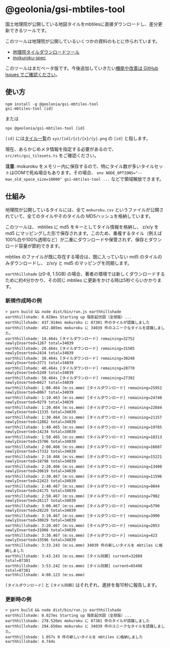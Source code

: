 # @geolonia/gsi-mbtiles-tool

国土地理院が公開している地図タイルをmbtilesに直接ダウンロードし、差分更新できるツールです。

このツールは地理院が公開しているいくつかの資料のもとに作られています。

* [地理院タイルダウンロードツール](https://github.com/gsi-cyberjapan/tdlmn)
* [mokuroku-spec](https://github.com/gsi-cyberjapan/mokuroku-spec)

このツールはまだベータ版です。今後追加していきたい[機能や改善は GitHub Issues でご確認ください](https://github.com/geolonia/gsi-mbtiles-tool/issues?q=is%3Aissue+is%3Aopen+label%3Aenhancement)。

## 使い方

```
npm install -g @geolonia/gsi-mbtiles-tool
gsi-mbtiles-tool [id]
```

または

```
npx @geolonia/gsi-mbtiles-tool [id]
```

`[id]` には[タイル一覧](https://maps.gsi.go.jp/development/ichiran.html)の `xyz/[id]/{z}/{x}/{y}.png` の `[id]` と指します。

現在、あらかじめメタ情報を指定する必要があるので、 `src/etc/gsi_tilesets.ts` をご確認ください。

**注意**: mokuroku をメモリー内に保存するので、特にタイル数が多いタイルセットはOOMで死ぬ場合もあります。その場合、 `env NODE_OPTIONS="--max_old_space_size=10000" gsi-mbtiles-tool ...` などで領域解放できます。

## 仕組み

地理院が公開しているタイルには、全て `mokuroku.csv` というファイルが公開されていて、全てのタイルやそのタイルの
MD5ハッシュを格納しています。

このツールは、 mbtiles に md5 をキーとしてタイル情報を格納し、 z/x/y を md5 にマッピングした形で保存されます。このため、重複するタイル（例えば100%白や100%透明など）が二重にダウンロードや保管されず、保存とダウンロード容量が節約できます。

mbtiles のファイルが既に存在する場合は、既に入っていない md5 のタイルのみダウンロードし、 z/x/y と md5 のマッピングを同期します。

`earthhillshade` (z0-8, 1.5GB) の場合、著者の環境では新しくダウンロードするために約4分かかり、その同じ mbtiles に更新をかける時は5秒ぐらいかかります。

### 新規作成時の例

```
> yarn build && node dist/bin/run.js earthhillshade
earthhillshade: 0.028ms Starting up 陰影起伏図（全球版）...
earthhillshade: 437.914ms mokuroku に 87381 件のタイルが認識しました
earthhillshade: 452.885ms mokuroku に 34039 件のユニークなタイルを認識しました。
earthhillshade: 10.464s [タイルダウンロード] remaining=32752 newlyInserted=1267 total=34039
earthhillshade: 20.464s [タイルダウンロード] remaining=31585 newlyInserted=2434 total=34039
earthhillshade: 30.464s [タイルダウンロード] remaining=30248 newlyInserted=3771 total=34039
earthhillshade: 40.464s [タイルダウンロード] remaining=28770 newlyInserted=5249 total=34039
earthhillshade: 50.464s [タイルダウンロード] remaining=27392 newlyInserted=6627 total=34039
earthhillshade: 1:00.464 (m:ss.mmm) [タイルダウンロード] remaining=25952 newlyInserted=8067 total=34039
earthhillshade: 1:10.463 (m:ss.mmm) [タイルダウンロード] remaining=24740 newlyInserted=9279 total=34039
earthhillshade: 1:20.464 (m:ss.mmm) [タイルダウンロード] remaining=22684 newlyInserted=11335 total=34039
earthhillshade: 1:30.464 (m:ss.mmm) [タイルダウンロード] remaining=21157 newlyInserted=12862 total=34039
earthhillshade: 1:40.465 (m:ss.mmm) [タイルダウンロード] remaining=19785 newlyInserted=14234 total=34039
earthhillshade: 1:50.465 (m:ss.mmm) [タイルダウンロード] remaining=18313 newlyInserted=15706 total=34039
earthhillshade: 2:00.466 (m:ss.mmm) [タイルダウンロード] remaining=16687 newlyInserted=17332 total=34039
earthhillshade: 2:10.466 (m:ss.mmm) [タイルダウンロード] remaining=15221 newlyInserted=18798 total=34039
earthhillshade: 2:20.466 (m:ss.mmm) [タイルダウンロード] remaining=13400 newlyInserted=20619 total=34039
earthhillshade: 2:30.467 (m:ss.mmm) [タイルダウンロード] remaining=11596 newlyInserted=22423 total=34039
earthhillshade: 2:40.467 (m:ss.mmm) [タイルダウンロード] remaining=9844 newlyInserted=24175 total=34039
earthhillshade: 2:50.467 (m:ss.mmm) [タイルダウンロード] remaining=7902 newlyInserted=26117 total=34039
earthhillshade: 3:00.467 (m:ss.mmm) [タイルダウンロード] remaining=5790 newlyInserted=28229 total=34039
earthhillshade: 3:10.467 (m:ss.mmm) [タイルダウンロード] remaining=3990 newlyInserted=30029 total=34039
earthhillshade: 3:20.467 (m:ss.mmm) [タイルダウンロード] remaining=2053 newlyInserted=31966 total=34039
earthhillshade: 3:30.467 (m:ss.mmm) [タイルダウンロード] remaining=423 newlyInserted=33596 total=34039
earthhillshade: 3:33.243 (m:ss.mmm) 34039 件の新しいタイルを mbtiles に格納しました
earthhillshade: 3:43.243 (m:ss.mmm) [タイル同期] current=32889 total=87381
earthhillshade: 3:53.242 (m:ss.mmm) [タイル同期] current=65498 total=87381
earthhillshade: 4:00.123 (m:ss.mmm)
```

`[タイルダウンロード]` と `[タイル同期]` はそれぞれ、進捗を毎10秒に報告します。

### 更新時の例

```
> yarn build && node dist/bin/run.js earthhillshade
earthhillshade: 0.027ms Starting up 陰影起伏図（全球版）...
earthhillshade: 278.526ms mokuroku に 87381 件のタイルが認識しました
earthhillshade: 294.656ms mokuroku に 34039 件のユニークなタイルを認識しました。
earthhillshade: 1.057s 0 件の新しいタイルを mbtiles に格納しました
earthhillshade: 4.744s
```
